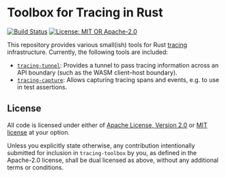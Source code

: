 # Toolbox for Tracing in Rust

[![Build Status](https://github.com/slowli/tracing-toolbox/workflows/CI/badge.svg?branch=main)](https://github.com/slowli/tracing-toolbox/actions)
[![License: MIT OR Apache-2.0](https://img.shields.io/badge/License-MIT%2FApache--2.0-blue)](https://github.com/slowli/tracing-toolbox#license)

This repository provides various small(ish) tools for Rust [tracing] infrastructure.
Currently, the following tools are included:

- [`tracing-tunnel`](tunnel): Provides a tunnel to pass tracing information across
  an API boundary (such as the WASM client–host boundary).
- [`tracing-capture`](capture): Allows capturing tracing spans and events,
  e.g. to use in test assertions.

## License

All code is licensed under either of [Apache License, Version 2.0](LICENSE-APACHE)
or [MIT license](LICENSE-MIT) at your option.

Unless you explicitly state otherwise, any contribution intentionally submitted
for inclusion in `tracing-toolbox` by you, as defined in the Apache-2.0 license,
shall be dual licensed as above, without any additional terms or conditions.

[tracing]: https://docs.rs/tracing/0.1/tracing
